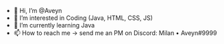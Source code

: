 - 👋 Hi, I’m @Aveyn
- 👀 I’m interested in Coding (Java, HTML, CSS, JS)
- 🌱 I’m currently learning Java
- 📫 How to reach me -> send me an PM on Discord: Milan • Aveyn#9999

<!---
Aveyn/Aveyn is a ✨ special ✨ repository because its `README.md` (this file) appears on your GitHub profile.
You can click the Preview link to take a look at your changes.
--->
